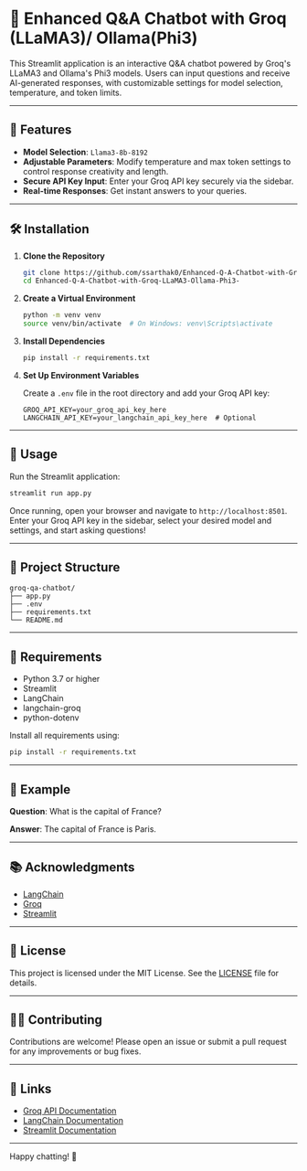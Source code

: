 # 🧠 Enhanced Q&A Chatbot with Groq (LLaMA3)/ Ollama(Phi3)

This Streamlit application is an interactive Q&A chatbot powered by Groq's LLaMA3 and  Ollama's Phi3 models. Users can input questions and receive AI-generated responses, with customizable settings for model selection, temperature, and token limits.

---

## 🚀 Features

- **Model Selection**: `Llama3-8b-8192`
- **Adjustable Parameters**: Modify temperature and max token settings to control response creativity and length.
- **Secure API Key Input**: Enter your Groq API key securely via the sidebar.
- **Real-time Responses**: Get instant answers to your queries.

---

## 🛠️ Installation

1. **Clone the Repository**

   ```bash
   git clone https://github.com/ssarthak0/Enhanced-Q-A-Chatbot-with-Groq-LLaMA3-Ollama-Phi3-
   cd Enhanced-Q-A-Chatbot-with-Groq-LLaMA3-Ollama-Phi3-
   ```

2. **Create a Virtual Environment**

   ```bash
   python -m venv venv
   source venv/bin/activate  # On Windows: venv\Scripts\activate
   ```

3. **Install Dependencies**

   ```bash
   pip install -r requirements.txt
   ```

4. **Set Up Environment Variables**

   Create a `.env` file in the root directory and add your Groq API key:

   ```env
   GROQ_API_KEY=your_groq_api_key_here
   LANGCHAIN_API_KEY=your_langchain_api_key_here  # Optional
   ```

---

## 🧾 Usage

Run the Streamlit application:

```bash
streamlit run app.py
```

Once running, open your browser and navigate to `http://localhost:8501`. Enter your Groq API key in the sidebar, select your desired model and settings, and start asking questions!

---

## 📁 Project Structure

```
groq-qa-chatbot/
├── app.py
├── .env
├── requirements.txt
└── README.md
```

---

## 📄 Requirements

- Python 3.7 or higher
- Streamlit
- LangChain
- langchain-groq
- python-dotenv

Install all requirements using:

```bash
pip install -r requirements.txt
```

---

## 🤖 Example

**Question**: What is the capital of France?

**Answer**: The capital of France is Paris.

---

## 📚 Acknowledgments

- [LangChain](https://github.com/langchain-ai/langchain)
- [Groq](https://groq.com/)
- [Streamlit](https://streamlit.io/)

---

## 📄 License

This project is licensed under the MIT License. See the [LICENSE](LICENSE) file for details.

---

## 🙋‍♀️ Contributing

Contributions are welcome! Please open an issue or submit a pull request for any improvements or bug fixes.

---

## 🔗 Links

- [Groq API Documentation](https://groq.com/docs/)
- [LangChain Documentation](https://docs.langchain.com/)
- [Streamlit Documentation](https://docs.streamlit.io/)

---

Happy chatting! 🎉
